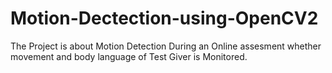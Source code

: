 # Motion-Dectection-using-OpenCV2
The Project is about Motion Detection During an Online assesment whether movement and body language of Test Giver is Monitored.
